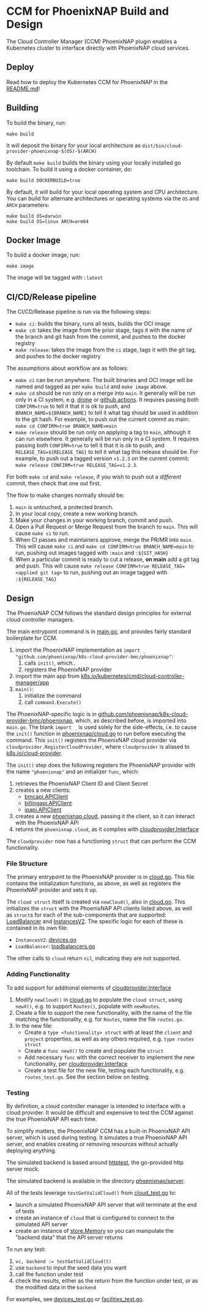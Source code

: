 # CCM for PhoenixNAP Build and Design
The Cloud Controller Manager (CCM) PhoenixNAP plugin enables a Kubernetes cluster to interface directly with
PhoenixNAP cloud services.

## Deploy
Read how to deploy the Kubernetes CCM for PhoenixNAP in the [README.md](./README.md)!

## Building
To build the binary, run:

```
make build
```

It will deposit the binary for your local architecture as `dist/bin/cloud-provider-phoenixnap-$(OS)-$(ARCH)`

By default `make build` builds the binary using your locally installed go toolchain.
To build it using a docker container, do:

```
make build DOCKERBUILD=true
```

By default, it will build for your local operating system and CPU architecture. You can build for alternate architectures or operating systems via the `OS` and `ARCH` parameters:

```
make build OS=darwin
make build OS=linux ARCH=arm64
```

## Docker Image
To build a docker image, run:

```
make image
```

The image will be tagged with `:latest`

## CI/CD/Release pipeline
The CI/CD/Release pipeline is run via the following steps:

* `make ci`: builds the binary, runs all tests, builds the OCI image
* `make cd`: takes the image from the prior stage, tags it with the name of the branch and git hash from the commit, and pushes to the docker registry
* `make release`: takes the image from the `ci` stage, tags it with the git tag, and pushes to the docker registry

The assumptions about workflow are as follows:

* `make ci` can be run anywhere. The built binaries and OCI image will be named and tagged as per `make build` and `make image` above.
* `make cd` should be run only on a merge into `main`. It generally will be run only in a CI system, e.g. [drone](https://drone.io) or [github actions](https://github.com/features/actions). It requires passing both `CONFIRM=true` to tell it that it is ok to push, and `BRANCH_NAME=${BRANCH_NAME}` to tell it what tag should be used in addition to the git hash. For example, to push out the current commit as main: `make cd CONFIRM=true BRANCH_NAME=main`
* `make release` should be run only on applying a tag to `main`, although it can run elsewhere. It generally will be run only in a CI system. It requires passing both `CONFIRM=true` to tell it that it is ok to push, and `RELEASE_TAG=${RELEASE_TAG}` to tell it what tag this release should be. For example, to push out a tagged version `v1.2.3` on the current commit: `make release CONFIRM=true RELEASE_TAG=v1.2.3`.

For both `make cd` and `make release`, if you wish to push out a _different_ commit, then check that one out first.

The flow to make changes normally should be:

1. `main` is untouched, a protected branch.
2. In your local copy, create a new working branch.
3. Make your changes in your working branch, commit and push.
4. Open a Pull Request or Merge Request from the branch to `main`. This will cause `make ci` to run.
5. When CI passes and maintainers approve, merge the PR/MR into `main`. This will cause `make ci` and `make cd CONFIRM=true BRANCH_NAME=main` to run, pushing out images tagged with `:main` and `:${GIT_HASH}`
6. When a particular commit is ready to cut a release, **on main** add a git tag and push. This will cause `make release CONFIRM=true RELEASE_TAG=<applied git tag>` to run, pushing out an image tagged with `:${RELEASE_TAG}`

## Design

The PhoenixNAP CCM follows the standard design principles for external cloud controller managers.

The main entrypoint command is in [main.go](./main.go), and provides fairly standard boilerplate for CCM.

1. import the PhoenixNAP implementation as `import _ "github.com/phoenixnap/k8s-cloud-provider-bmc/phoenixnap"`:
   1. calls `init()`, which..
   1. registers the PhoenixNAP provider
1. import the main app from [k8s.io/kubernetes/cmd/cloud-controller-manager/app](https://godoc.org/k8s.io/kubernetes/cmd/cloud-controller-manager/app)
1. `main()`:
   1. initialize the command
	 1. call `command.Execute()`

The PhoenixNAP-specific logic is in [github.com/phoenixnap/k8s-cloud-provider-bmc/phoenixnap](./phoenixnap/), which, as described before,
is imported into `main.go`. The blank `import _` is used solely for the side-effects, i.e. to cause the `init()`
function in [phoenixnap/cloud.go](./phoenixnap/cloud.go) to run before executing the command. This `init()`
registers the PhoenixNAP cloud provider via `cloudprovider.RegisterCloudProvider`, where `cloudprovider` is
aliased to [k8s.io/cloud-provider](https://godoc.org/k8s.io/cloud-provider).

The `init()` step does the following registers the PhoenixNAP provider with the name `"phoenixnap"` and an initializer
`func`, which:

1. retrieves the PhoenixNAP Client ID and Client Secret
1. creates a new clients:
   * [bmcapi.APIClient](https://pkg.go.dev/github.com/phoenixnap/go-sdk-bmc/bmcapi/v2#APIClient)
   * [billingapi.APIClient](https://pkg.go.dev/github.com/phoenixnap/go-sdk-bmc/billingapi#APIClient)
   * [ipapi.APIClient](https://pkg.go.dev/github.com/phoenixnap/go-sdk-bmc/ipapi/v2#APIClient)
1. creates a new [phoenixnap.cloud](./phoenixnap/cloud.go), passing it the client, so it can interact with the PhoenixNAP API
1. returns the `phoenixnap.cloud`, as it complies with [cloudprovider.Interface](https://godoc.org/k8s.io/cloud-provider#Interface)

The `cloudprovider` now has a functioning `struct` that can perform the CCM functionality.

### File Structure

The primary entrypoint to the PhoenixNAP provider is in [cloud.go](./phoenixnap/cloud.go). This file contains
the initialization functions, as above, as well as registers the PhoenixNAP provider and sets it up.

The `cloud struct` itself is created via `newCloud()`, also in [cloud.go](./phoenixnap/cloud.go). This
initializes the `struct` with the PhoenixNAP API clients listed above, as well as `struct`s for each of the sub-components
that are supported: [LoadBalancer](https://pkg.go.dev/k8s.io/cloud-provider#LoadBalancer) and [InstancesV2](https://pkg.go.dev/k8s.io/cloud-provider#InstancesV2). The specific logic for each of these is contained in its own file:

* `InstancesV2`: [devices.go](./phoenixnap/devices.go)
* `LoadBalancer`: [loadbalancers.go](./phoenixnap/loadbalancers.go)

The other calls to `cloud` return `nil`, indicating they are not supported.

### Adding Functionality

To add support for additional elements of [cloudprovider.Interface](https://pkg.go.dev/k8s.io/cloud-provider#Interface)

1. Modify `newCloud()` in [cloud.go](./phoenixnap/cloud.go) to populate the `cloud struct`, using `newX()`, e.g. to support `Routes()`, populate with `newRoutes`.
1. Create a file to support the new functionality, with the name of the file matching the functionality, e.g. for `Routes`, name the file `routes.go`.
1. In the new file:
   * Create a `type <functionality> struct` with at least the `client` and `project` properties, as well as any others required, e.g. `type routes struct`
   * Create a `func newX()` to create and populate the `struct`
   * Add necessary `func` with the correct receiver to implement the new functionality, per [cloudprovider.Interface](https://godoc.org/k8s.io/cloud-provider#Interface)
   * Create a test file for the new file, testing each functionality, e.g. `routes_test.go`. See the section below on testing.

### Testing

By definition, a cloud controller manager is intended to interface with a cloud provider. It would be difficult
and expensive to test the CCM against the true PhoenixNAP API each time.

To simplify matters, the PhoenixNAP CCM has a built-in PhoenixNAP API server, which is used
during testing. It simulates a true PhoenixNAP API server, and enables creating or removing resources without actually deploying anything.

The simulated backend is based around [httptest](https://pkg.go.dev/net/http/httptest), the go-provided
http server mock.

The simulated backend is available in the directory [phoenixnap/server](./phoenixnap/server).

All of the tests leverage `testGetValidCloud()` from
[cloud_test.go](./metal/cloud_test.go) to:

* launch a simulated PhoenixNAP API server that will terminate at the end of tests
* create an instance of `cloud` that is configured to connect to the simulated API server
* create an instance of [store.Memory](./phoenixnap/server/store) so you can manipulate the "backend data" that the API server returns

To run any test:

1. `vc, backend := testGetValidCloud(t)`
1. use `backend` to input the seed data you want
1. call the function under test
1. check the results, either as the return from the function under test, or as the modified data in the `backend`

For examples, see [devices_test.go](./phoenixnap/devices_test.go) or [facilities_test.go](./phoenixnap/facilities_test.go).

